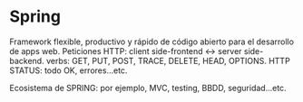 # Spring

Framework flexible, productivo y rápido de código abierto para el desarrollo de apps web.
Peticiones HTTP: client side-frontend  <-> server side-backend.
verbs: GET, PUT, POST, TRACE, DELETE, HEAD, OPTIONS.
HTTP STATUS: todo OK, errores...etc.

Ecosistema de SPRING: por ejemplo, MVC, testing, BBDD, seguridad...etc.
